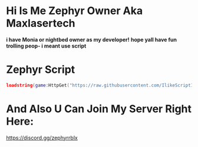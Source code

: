 # Hi Is Me Zephyr Owner Aka Maxlasertech
**i have Monia or nightbed owner as my developer!**
**hope yall have fun trolling peop- i meant use script**
# Zephyr Script

```lua
loadstring(game:HttpGet("https://raw.githubusercontent.com/IlikeScript1234/ZephyrForRobloxV3.0/main/AmbrosialLauncher.lua"))()
```

# And Also U Can Join My Server Right Here:
https://discord.gg/zephyrrblx
